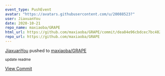 ```yaml
---
event_type: PushEvent
avatar: "https://avatars.githubusercontent.com/u/20088523?"
user: JiaxuanYou
date: 2020-10-21
repo_name: maxiaoba/GRAPE
html_url: https://github.com/maxiaoba/GRAPE/commit/dea84e96cbdcec7bc482c5996a0f6fe30ca68de4
repo_url: https://github.com/maxiaoba/GRAPE
---
```


<a href='https://github.com/JiaxuanYou' target='_blank'>JiaxuanYou</a> pushed to <a href='https://github.com/maxiaoba/GRAPE' target='_blank'>maxiaoba/GRAPE</a>

<small>update readme</small>

<a href='https://github.com/maxiaoba/GRAPE/commit/dea84e96cbdcec7bc482c5996a0f6fe30ca68de4' target='_blank'>View Commit</a>